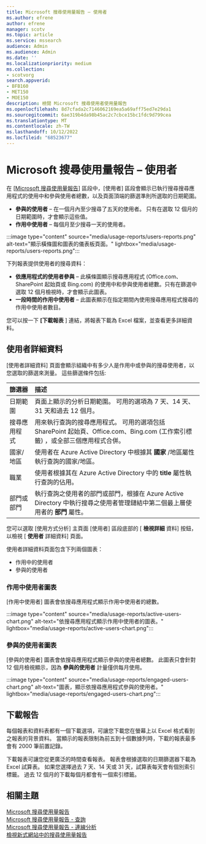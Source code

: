 ```yaml
---
title: Microsoft 搜尋使用量報告 – 使用者
ms.author: efrene
author: efrene
manager: scotv
ms.topic: article
ms.service: mssearch
audience: Admin
ms.audience: Admin
ms.date: ''
ms.localizationpriority: medium
ms.collection:
- scotvorg
search.appverid:
- BFB160
- MET150
- MOE150
description: 檢閱 Microsoft 搜尋使用者使用量報告
ms.openlocfilehash: 8d7cfada2c7146062169ea5a69aff75ed7e29da1
ms.sourcegitcommit: 6ae319b4da98b45ac2c7cbce15bc1fdc9d799cea
ms.translationtype: MT
ms.contentlocale: zh-TW
ms.lasthandoff: 10/12/2022
ms.locfileid: "68523677"
---
```

# <a name="microsoft-search-usage-report--users"></a>Microsoft 搜尋使用量報告 – 使用者

在 [[Microsoft 搜尋使用量報告](usage-reports.md)] 區段中，[使用者] 區段會顯示已執行搜尋搜尋應用程式的使用中和參與使用者總數，以及頁面頂端的篩選準則所選取的日期範圍。  

- **參與的使用者** – 在一個月內至少搜尋了五天的使用者。 只有在選取 12 個月的日期範圍時，才會顯示這些值。
- **作用中使用者** – 每個月至少搜尋一天的使用者。

:::image type="content" source="media/usage-reports/users-reports.png" alt-text="顯示橫條圖和圖表的儀表板頁面。" lightbox="media/usage-reports/users-reports.png":::

下列報表提供使用者的搜尋資料： 

- **依應用程式的使用者參與** – 此橫條圖顯示搜尋應用程式 (Office.com、SharePoint 起始頁或 Bing.com) 的使用中和參與使用者總數。只有在篩選中選取 12 個月檢視時，才會顯示此圖表。
- **一段時間的作用中使用者** – 此圖表顯示在指定期間內使用搜尋應用程式搜尋的作用中使用者數目。  

您可以按一下 **[下載報表** ] 連結，將報表下載為 Excel 檔案，並查看更多詳細資料。 

## <a name="user-details"></a>使用者詳細資料

[使用者詳細資料] 頁面會顯示組織中有多少人是作用中或參與的搜尋使用者，以您選取的篩選來測量。  這些篩選條件包括: 

| 篩選器 | 描述 |
|:-----|:-----|
|日期範圍 |頁面上顯示的分析日期範圍。 可用的選項為 7 天、14 天、31 天和過去 12 個月。|
|搜尋應用程式  |用來執行查詢的搜尋應用程式。  可用的選項包括 SharePoint 起始頁、Office.com、Bing.com (工作索引標籤) ，或全部三個應用程式合併。  |
|國家/地區  |使用者在 Azure Active Directory 中根據其 **國家** /地區屬性執行查詢的國家/地區。 |
|職業    |使用者根據其在 Azure Active Directory 中的 **title** 屬性執行查詢的佔用。  |
|部門或部門    |執行查詢之使用者的部門或部門，根據在 Azure Active Directory 中執行搜尋之使用者管理鏈結中第二個最上層使用者的 **部門** 屬性。 |

您可以選取 [使用方式分析] 主頁面 [使用者] 區段底部的 [ **檢視詳細** 資料] 按鈕，以檢視 [ **使用者** 詳細資料] 頁面。 

使用者詳細資料頁面包含下列兩個圖表：
- 作用中的使用者 
- 參與的使用者   

### <a name="active-users-chart"></a>作用中使用者圖表
[作用中使用者] 圖表會依搜尋應用程式顯示作用中使用者的總數。 

:::image type="content" source="media/usage-reports/active-users-chart.png" alt-text="依搜尋應用程式顯示作用中使用者的圖表。" lightbox="media/usage-reports/active-users-chart.png":::

### <a name="engaged-users-chart"></a>參與的使用者圖表
[參與的使用者] 圖表會依搜尋應用程式顯示參與的使用者總數。 此圖表只會針對 12 個月檢視顯示，因為 **參與的使用者** 計量僅供每月使用。

:::image type="content" source="media/usage-reports/engaged-users-chart.png" alt-text="圖表，顯示依搜尋應用程式參與的使用者。" lightbox="media/usage-reports/engaged-users-chart.png":::

## <a name="download-reports"></a>下載報告
每個報表和資料表都有一個下載選項，可讓您下載您在螢幕上以 Excel 格式看到之報表的背景資料。 當顯示的報表限制為前五到十個數據列時，下載的報表最多會有 2000 筆前置記錄。   

下載報表可讓您從更廣泛的時間查看報表。 報表會根據選取的日期篩選器下載為 Excel 試算表。 如果您選擇過去 7 天、14 天或 31 天，試算表每天會有個別索引標籤。 過去 12 個月的下載每個月都會有一個索引標籤。

## <a name="related-topics"></a>相關主題

[Microsoft 搜尋使用量報告](usage-reports.md)</br>
[Microsoft 搜尋使用量報告 - 查詢](queries-usage-reports.md)</br>
[Microsoft 搜尋使用量報告 - 連線分析](connection-analytics-reports.md)</br>
[檢視新式網站中的搜尋使用量報告](/sharepoint/view-search-usage-reports-modern-sites)
